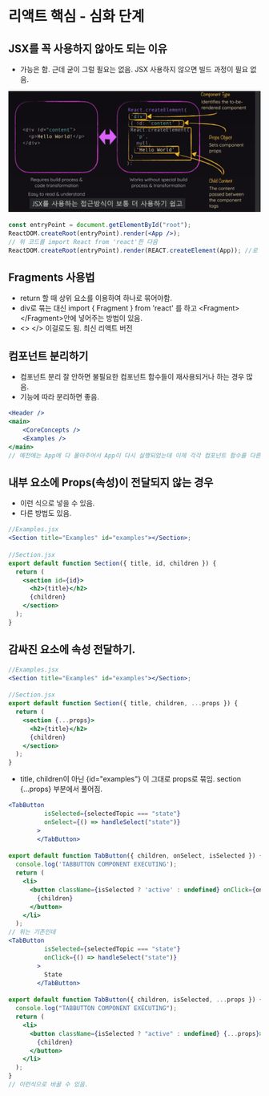 # 리액트 핵심 - 심화 단계

## JSX를 꼭 사용하지 않아도 되는 이유

- 가능은 함. 근데 굳이 그럴 필요는 없음. JSX 사용하지 않으면 빌드 과정이 필요 없음.

![alt text](image.png)

```jsx
const entryPoint = document.getElementById("root");
ReactDOM.createRoot(entryPoint).render(<App />);
// 위 코드를 import React from 'react'한 다음
ReactDOM.createRoot(entryPoint).render(REACT.createElement(App)); //로 수정 가능
```

## Fragments 사용법

- return 할 때 상위 요소를 이용하여 하나로 묶어야함.
- div로 묶는 대신 import { Fragment } from 'react' 를 하고 \<Fragment> \</Fragment>안에 넣어주는 방법이 있음.
- \<> \</> 이걸로도 됨. 최신 리액트 버전

## 컴포넌트 분리하기

- 컴포넌트 분리 잘 안하면 불필요한 컴포넌트 함수들이 재사용되거나 하는 경우 많음.
- 기능에 따라 분리하면 좋음.

```jsx
<Header />
<main>
	<CoreConcepts />
	<Examples />
</main>
// 예전에는 App에 다 몰아주어서 App이 다시 실행되었는데 이제 각각 컴포넌트 함수를 다른 파일에 주어서 서로 영향 X
```

## 내부 요소에 Props(속성)이 전달되지 않는 경우

- 이런 식으로 넣을 수 있음.
- 다른 방법도 있음.

```jsx
//Examples.jsx
<Section title="Examples" id="examples"></Section>;

//Section.jsx
export default function Section({ title, id, children }) {
  return (
    <section id={id}>
      <h2>{title}</h2>
      {children}
    </section>
  );
}
```

## 감싸진 요소에 속성 전달하기.

```jsx
//Examples.jsx
<Section title="Examples" id="examples"></Section>;

//Section.jsx
export default function Section({ title, children, ...props }) {
  return (
    <section {...props}>
      <h2>{title}</h2>
      {children}
    </section>
  );
}
```

- title, children이 아닌 {id="examples"} 이 그대로 props로 묶임. section {...props} 부분에서 풀어짐.

```jsx
<TabButton
          isSelected={selectedTopic === "state"}
          onSelect={() => handleSelect("state")}
        >
		</TabButton>

export default function TabButton({ children, onSelect, isSelected }) {
  console.log('TABBUTTON COMPONENT EXECUTING');
  return (
    <li>
      <button className={isSelected ? 'active' : undefined} onClick={onSelect}>
        {children}
      </button>
    </li>
  );
// 위는 기존인데
<TabButton
          isSelected={selectedTopic === "state"}
          onClick={() => handleSelect("state")}
        >
          State
        </TabButton>

export default function TabButton({ children, isSelected, ...props }) {
  console.log("TABBUTTON COMPONENT EXECUTING");
  return (
    <li>
      <button className={isSelected ? "active" : undefined} {...props}>
        {children}
      </button>
    </li>
  );
}
// 이런식으로 바꿀 수 있음.
```
